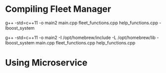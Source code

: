 
# Compiling Fleet Manager

g++ -std=c++11 -o main2 main.cpp fleet_functions.cpp help_functions.cpp -lboost_system


g++ -std=c++11 -o main2 -I /opt/homebrew/include -L /opt/homebrew/lib -lboost_system main.cpp fleet_functions.cpp help_functions.cpp

# Using Microservice






